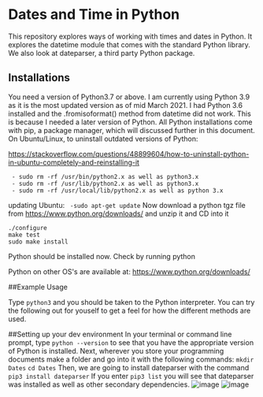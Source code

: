 # Dates and Time in Python
This repository explores ways of working with times and dates in Python. It explores the datetime module that comes with the standard Python library. We also look at dateparser, a third party Python package.

## Installations
You need a version of Python3.7 or above. I am currently using Python 3.9 as it is the most updated version as of mid March 2021. I had Python 3.6 installed and the .fromisoformat() method from datetime did not work. This is because I needed a later version of Python. All Python installations come with pip, a package manager, which will discussed further in this document.
On Ubuntu/Linux, to uninstall outdated versions of Python:

https://stackoverflow.com/questions/48899604/how-to-uninstall-python-in-ubuntu-completely-and-reinstalling-it
```
 - sudo rm -rf /usr/bin/python2.x as well as python3.x
 - sudo rm -rf /usr/lib/python2.x as well as python3.x
 - sudo rm -rf /usr/local/lib/python2.x as well as python 3.x 
 ```

updating Ubuntu:
`` -sudo apt-get update``
Now download a python tgz file from https://www.python.org/downloads/ and unzip it and CD into it
```
./configure
make test
sudo make install
```
Python should be installed now. Check by running python

Python on other OS's are available at: https://www.python.org/downloads/ 

##Example Usage

Type ```python3``` and you should be taken to the Python interpreter. You can try the following out for youself to get a feel for how the different methods are used.

##Setting up your dev environment
In your terminal or command line prompt, type ```python --version``` to see that you have the appropriate version of Python is installed.
Next, wherever you store your programming documents make a folder and go into it with the following commands:
```mkdir Dates```
```cd Dates```
Then, we are going to install dateparser with the command ```pip3 install dateparser```
If you enter ```pip3 list``` you will see that dateparser was installed as well as other secondary dependencies.
![image](https://user-images.githubusercontent.com/25753853/111908832-2133b700-8a31-11eb-8510-3b7d99506b48.png)
![image](https://user-images.githubusercontent.com/25753853/111908831-209b2080-8a31-11eb-8aee-c1a0ad81cb32.png)



